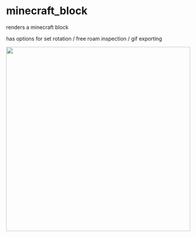 # minecraft_block

renders a minecraft block

has options for set rotation / free roam inspection / gif exporting

<img src="gifs/xyRotation.gif" width="500" height="500" />
